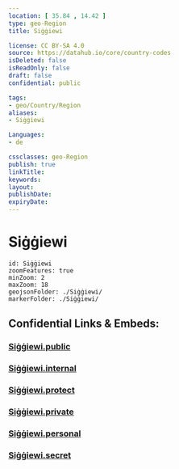 ```yaml
---
location: [ 35.84 , 14.42 ] 
type: geo-Region
title: Siġġiewi

license: CC BY-SA 4.0
source: https://datahub.io/core/country-codes
isDeleted: false
isReadOnly: false
draft: false
confidential: public

tags:
- geo/Country/Region
aliases:
- Siġġiewi

Languages:
- de

cssclasses: geo-Region
publish: true
linkTitle: 
keywords: 
layout: 
publishDate: 
expiryDate: 
---
```


# Siġġiewi

```leaflet
id: Siġġiewi
zoomFeatures: true 
minZoom: 2 
maxZoom: 18
geojsonFolder: ./Siġġiewi/
markerFolder: ./Siġġiewi/
```


## Confidential Links & Embeds: 

### [Siġġiewi.public](/_public/\Earth\Continent\Europe\Europe~South\Malta\Regions~Malta\Nofsinhar\counties~NofsinharSiġġiewi.public.md) 

### [Siġġiewi.internal](/_internal/\Earth\Continent\Europe\Europe~South\Malta\Regions~Malta\Nofsinhar\counties~NofsinharSiġġiewi.internal.md) 

### [Siġġiewi.protect](/_protect/\Earth\Continent\Europe\Europe~South\Malta\Regions~Malta\Nofsinhar\counties~NofsinharSiġġiewi.protect.md) 

### [Siġġiewi.private](/_private/\Earth\Continent\Europe\Europe~South\Malta\Regions~Malta\Nofsinhar\counties~NofsinharSiġġiewi.private.md) 

### [Siġġiewi.personal](/_personal/\Earth\Continent\Europe\Europe~South\Malta\Regions~Malta\Nofsinhar\counties~NofsinharSiġġiewi.personal.md) 

### [Siġġiewi.secret](/_secret/\Earth\Continent\Europe\Europe~South\Malta\Regions~Malta\Nofsinhar\counties~NofsinharSiġġiewi.secret.md)

